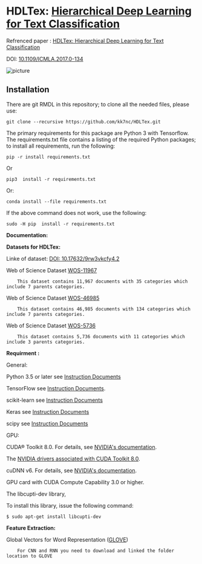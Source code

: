 # HDLTex: [Hierarchical Deep Learning for Text Classification](https://arxiv.org/abs/1709.08267)

Refrenced paper : [HDLTex: Hierarchical Deep Learning for Text Classification](https://arxiv.org/abs/1709.08267)

DOI: [10.1109/ICMLA.2017.0-134](https://doi.org/10.1109/ICMLA.2017.0-134)

![picture](http://kowsari.net/____impro/1/onewebmedia/HDLTex.png?etag=W%2F%22c90cd-59c4019b%22&sourceContentType=image%2Fpng&ignoreAspectRatio&resize=821%2B326&extract=0%2B0%2B821%2B325?raw=false "HDLTex as both Hierarchy lavel are DNN")



## Installation ##

There are git RMDL in this repository; to clone all the needed files, please use:

    git clone --recursive https://github.com/kk7nc/HDLTex.git
     
     
The primary requirements for this package are Python 3 with Tensorflow. The requirements.txt file contains a listing of the required Python packages; to install all requirements, run the following:
    
    pip -r install requirements.txt
    
Or

    pip3  install -r requirements.txt

Or:

    conda install --file requirements.txt
        
If the above command does not work, use the following:

    sudo -H pip  install -r requirements.txt

**Documentation:**

**Datasets for HDLTex:** 

Linke of dataset: [DOI: 10.17632/9rw3vkcfy4.2](http://dx.doi.org/10.17632/9rw3vkcfy4.2)


Web of Science Dataset [WOS-11967](http://dx.doi.org/10.17632/9rw3vkcfy4.2)

        This dataset contains 11,967 documents with 35 categories which include 7 parents categories.
        
Web of Science Dataset [WOS-46985](http://dx.doi.org/10.17632/9rw3vkcfy4.2)

        This dataset contains 46,985 documents with 134 categories which include 7 parents categories.
      
Web of Science Dataset [WOS-5736](http://dx.doi.org/10.17632/9rw3vkcfy4.2)

        This dataset contains 5,736 documents with 11 categories which include 3 parents categories.



**Requirment :**


General:

Python 3.5 or later see [Instruction Documents](https://www.python.org/)

TensorFlow see [Instruction Documents](https://www.tensorflow.org/install/install_linux).

scikit-learn see [Instruction Documents](http://scikit-learn.org/stable/install.html)

Keras see [Instruction Documents](https://keras.io/)

scipy see [Instruction Documents](https://www.scipy.org/install.html)

GPU:

CUDA® Toolkit 8.0. For details, see [NVIDIA's documentation](https://developer.nvidia.com/cuda-toolkit). 

The [NVIDIA drivers associated with CUDA Toolkit 8.0](http://www.nvidia.com/Download/index.aspx).

cuDNN v6. For details, see [NVIDIA's documentation](https://developer.nvidia.com/cudnn). 

GPU card with CUDA Compute Capability 3.0 or higher.

The libcupti-dev library,

To install this library, issue the following command:

```
$ sudo apt-get install libcupti-dev
```
**Feature Extraction:**

Global Vectors for Word Representation ([GLOVE](https://nlp.stanford.edu/projects/glove/))

        For CNN and RNN you need to download and linked the folder location to GLOVE
